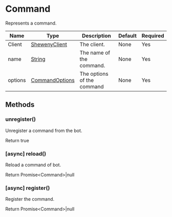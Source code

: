 # Command

Represents a command.

| Name    | Type                                                                                              | Description                | Default | Required |
| ------- | ------------------------------------------------------------------------------------------------- | -------------------------- | ------- | -------- |
| Client  | [ShewenyClient](./SHEWENY-CLIENT)                                                                 | The client.                | None    | Yes      |
| name    | [String](https://developer.mozilla.org/en-US/docs/Web/JavaScript/Reference/Global_Objects/String) | The name of the command.   | None    | Yes      |
| options | [CommandOptions](./typedef/CommandOptions.md)                                                     | The options of the command | None    | Yes      |

## Methods

### unregister()

Unregister a command from the bot.

Return true

### [async] reload()

Reload a command of bot.

Return Promise\<Command>|null

### [async] register()

Register the command.

Return Promise\<Command>|null
